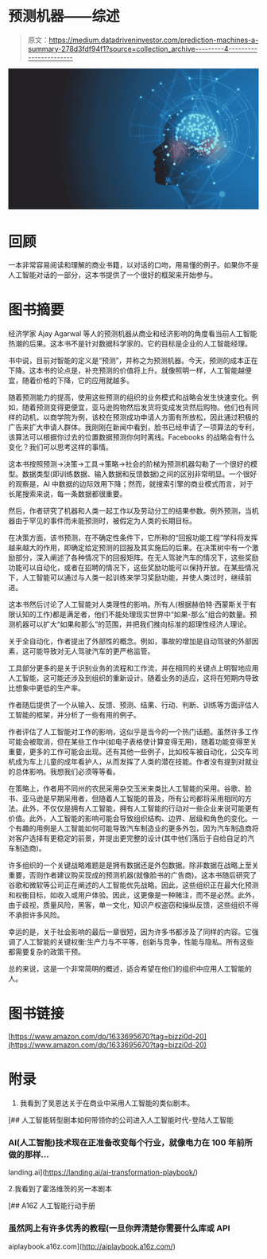 # 预测机器——综述

> 原文：<https://medium.datadriveninvestor.com/prediction-machines-a-summary-278d3fdf94f1?source=collection_archive---------4----------------------->

![](img/4cef5b6ece2f8ac6a780cc69f102ab50.png)

# 回顾

一本非常容易阅读和理解的商业书籍，以对话的口吻，用易懂的例子。如果你不是人工智能对话的一部分，这本书提供了一个很好的框架来开始参与。

# **图书摘要**

经济学家 Ajay Agarwal 等人的预测机器从商业和经济影响的角度看当前人工智能热潮的后果。这本书不是针对数据科学家的。它的目标是企业的人工智能经理。

书中说，目前对智能的定义是“预测”，并称之为预测机器。今天，预测的成本正在下降。这本书的论点是，补充预测的价值将上升。就像照明一样，人工智能越便宜，随着价格的下降，它的应用就越多。

随着预测能力的提高，使用这些预测的组织的业务模式和战略会发生快速变化。例如，随着预测变得更便宜，亚马逊购物然后发货将变成发货然后购物。他们也有同样的动机，以商学院为例，该校在预测成功申请人方面有所放松，因此通过积极的广告来扩大申请人群体。我刚刚在新闻中看到，脸书已经申请了一项算法的专利，该算法可以根据你过去的位置数据预测你何时离线。Facebooks 的战略会有什么变化？我们可以思考这样的事情。

这本书按照预测->决策->工具->策略->社会的阶梯为预测机器勾勒了一个很好的模型。数据类型(即训练数据、输入数据和反馈数据)之间的区别非常明显。一个很好的观察是，AI 中数据的边际效用下降；然而，就搜索引擎的商业模式而言，对于长尾搜索来说，每一条数据都很重要。

然后，作者研究了机器和人类一起工作以及劳动分工的结果参数。例外预测，当机器由于罕见的事件而未能预测时，被假定为人类的长期目标。

在决策方面，该书预测，在不确定性条件下，它所称的“回报功能工程”学科将发挥越来越大的作用，即确定给定预测的回报及其实施后的后果。在决策树中有一个激励部分，深入阐述了各种情况下的回报矩阵。在无人驾驶汽车的情况下，这些奖励功能可以自动化，或者在招聘的情况下，这些奖励功能可以保持开放。在某些情况下，人工智能可以通过与人类一起训练来学习奖励功能，并使人类过时，继续前进。

这本书然后讨论了人工智能对人类理性的影响。所有人(根据赫伯特·西蒙斯关于有限认知的工作)都是满足者，他们不能处理现实世界中“如果-那么”组合的数量。预测机器可以扩大“如果和那么”的范围，并把我们推向标准的超理性经济人理论。

关于全自动化，作者提出了外部性的概念。例如，事故的增加是自动驾驶的外部因素，这可能导致对无人驾驶汽车的更严格监管。

工具部分更多的是关于识别业务的流程和工作流，并在相同的关键点上明智地应用人工智能，这可能还涉及到组织的重新设计。随着业务的适应，这将在短期内导致比想象中更低的生产率。

作者随后提供了一个从输入、反馈、预测、结果、行动、判断、训练等方面评估人工智能的框架，并分析了一些有用的例子。

作者评估了人工智能对工作的影响，这似乎是当今的一个热门话题。虽然许多工作可能会被取消，但在某些工作中(如电子表格使计算变得无用)，随着功能变得至关重要，更多的工作可能会出现。还有其他一些例子，比如校车被自动化，公交车司机成为车上儿童的成年看护人，从而发挥了人类的潜在技能。作者没有提到对就业的总体影响。我想我们必须等等看。

在策略上，作者用不同州的农民采用杂交玉米来类比人工智能的采用。谷歌、脸书、亚马逊是早期采用者，但随着人工智能的普及，所有公司都将采用相同的方法。此外，不仅仅是拥有人工智能，拥有人工智能的行动对一些企业来说可能更有价值。此外，人工智能的影响可能会导致组织结构、边界、层级和角色的变化。一个有趣的用例是人工智能如何可能导致汽车制造业的更多外包，因为汽车制造商将对客户选择有更稳定的前景，并提出更完整的设计(其中他们落后于自给自足的汽车制造商)。

许多组织的一个关键战略难题是是拥有数据还是外包数据。除非数据在战略上至关重要，否则作者建议购买现成的预测机器(就像脸书的广告商)。这本书随后研究了谷歌和微软等公司正在阐述的人工智能优先战略。因此，这些组织正在最大化预测和权衡目标，如收入或用户体验。因此，这更像是一种赌注，而不是必然。此外，由于歧视，质量风险，黑客，单一文化，知识产权盗窃和操纵反馈，这些组织不得不承担许多风险。

幸运的是，关于社会影响的最后一章很短，因为许多书都涉及了同样的内容。它强调了人工智能的关键权衡:生产力与不平等，创新与竞争，性能与隐私。所有这些都需要复杂的政策干预。

总的来说，这是一个非常简明的概述，适合希望在他们的组织中应用人工智能的人。

# 图书链接

[https://www.amazon.com/dp/1633695670?tag=bizzi0d-20](https://www.amazon.com/dp/1633695670?tag=bizzi0d-20)

# 附录

1.  我看到了吴恩达关于在商业中采用人工智能的类似剧本。

[](https://landing.ai/ai-transformation-playbook/) [## 人工智能转型剧本如何带领你的公司进入人工智能时代-登陆人工智能

### AI(人工智能)技术现在正准备改变每个行业，就像电力在 100 年前所做的那样…

landing.ai](https://landing.ai/ai-transformation-playbook/) 

2.我看到了霍洛维茨的另一本剧本

[](http://aiplaybook.a16z.com/) [## A16Z 人工智能行动手册

### 虽然网上有许多优秀的教程(一旦你弄清楚你需要什么库或 API

aiplaybook.a16z.com](http://aiplaybook.a16z.com/)